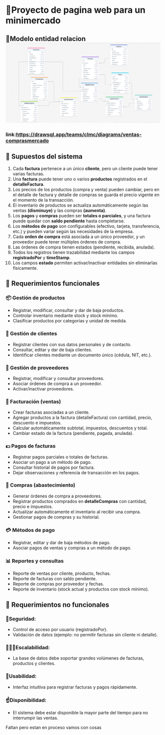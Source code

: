 # 🔹Proyecto de pagina web para un minimercado

## 🔹Modelo entidad relacion ![alt text](image-1.png)

### link:https://drawsql.app/teams/clmc/diagrams/ventas-comprasmercado

## 🔹 Supuestos del sistema

1. Cada **factura** pertenece a un único **cliente**, pero un cliente puede tener varias facturas.
2. Una **factura** puede tener uno o varios **productos** registrados en el **detalleFactura**.
3. Los precios de los productos (compra y venta) pueden cambiar, pero en el detalle de factura y detalle de compras se guarda el precio vigente en el momento de la transacción.
4. El inventario de productos se actualiza automáticamente según las ventas **(disminuye)** y las compras **(aumenta)**.
5. Los **pagos** y **compras** pueden ser **totales o parciales**, y una factura puede quedar con **saldo pendiente** hasta completarse.
6. Los **métodos de pago** son configurables (efectivo, tarjeta, transferencia, etc.) y pueden variar según las necesidades de la empresa.
7. Cada **orden de compra** está asociada a un único proveedor, y un proveedor puede tener múltiples órdenes de compra.
8. Las órdenes de compra tienen estados (pendiente, recibida, anulada).
9. Todos los registros tienen trazabilidad mediante los campos **registradoPor** y **timeStamp**.
10. Los campos **estado** permiten activar/inactivar entidades sin eliminarlas físicamente.

## 🔹 Requerimientos funcionales

### 📦 Gestión de productos

-   Registrar, modificar, consultar y dar de baja productos.
-   Controlar inventario mediante stock y stock mínimo.
-   Clasificar productos por categorías y unidad de medida.

### 👤 Gestión de clientes

-   Registrar clientes con sus datos personales y de contacto.
-   Consultar, editar y dar de baja clientes.
-   Identificar clientes mediante un documento único (cédula, NIT, etc.).

### 🚚 Gestión de proveedores

-   Registrar, modificar y consultar proveedores.
-   Asociar órdenes de compra a un proveedor.
-   Activar/inactivar proveedores.

### 🧾 Facturación (ventas)

-   Crear facturas asociadas a un cliente.
-   Agregar productos a la factura (detalleFactura) con cantidad, precio, descuento e impuestos.
-   Calcular automáticamente subtotal, impuestos, descuentos y total.
-   Cambiar estado de la factura (pendiente, pagada, anulada).

### 💵 Pagos de facturas

-   Registrar pagos parciales o totales de facturas.
-   Asociar un pago a un método de pago.
-   Consultar historial de pagos por factura.
-   Dejar observaciones y referencia de transacción en los pagos.

### 📑 Compras (abastecimiento)

-   Generar órdenes de compra a proveedores.
-   Registrar productos comprados en **detalleCompras** con cantidad, precio e impuestos.
-   Actualizar automáticamente el inventario al recibir una compra.
-   Gestionar pagos de compras y su historial.

### 💳 Métodos de pago

-   Registrar, editar y dar de baja métodos de pago.
-   Asociar pagos de ventas y compras a un método de pago.

### 📊 Reportes y consultas

-   Reporte de ventas por cliente, producto, fechas.
-   Reporte de facturas con saldo pendiente.
-   Reporte de compras por proveedor y fechas.
-   Reporte de inventario (stock actual y productos con stock mínimo).

## 🔹 Requerimientos no funcionales

### 🦺Seguridad:

-   Control de acceso por usuario (registradoPor).
-   Validación de datos (ejemplo: no permitir facturas sin cliente ni detalle).

### 🧗🏾‍♂️Escalabilidad:

-   La base de datos debe soportar grandes volúmenes de facturas, productos y clientes.

### 🚮Usabilidad:

-   Interfaz intuitiva para registrar facturas y pagos rápidamente.

### ☝️Disponibilidad:

-   El sistema debe estar disponible la mayor parte del tiempo para no interrumpir las ventas.

Faltan pero estan en proceso vamos con cosas
